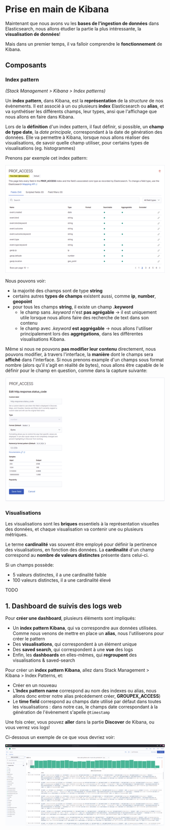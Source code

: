 # Prise en main de Kibana

Maintenant que nous avons vu les **bases de l'ingestion de données** dans Elasticsearch, nous allons étudier la partie la plus intéressante, la **visualisation de données**!

Mais dans un premier temps, il va falloir comprendre le **fonctionnement** de Kibana.

## Composants

### Index pattern

*(Stack Management > Kibana > Index patterns)*

Un **index pattern**, dans Kibana, est la **représentation** de la *structure* de nos évènements. Il est associé à un ou plusieurs **index** Elasticsearch ou **alias**, et va synthétiser les différents champs, leur types, ansi que l'affichage que nous allons en faire dans Kibana.

Lors de la **définition** d'un index pattern, il faut définir, si possible, un **champ de type date**, la *date principale*, correspondant à la date de génération des données. Elle va permettre à Kibana, lorsque nous allons réaliser des visualisations, de savoir quelle champ utiliser, pour certains types de visualisations (eg. histogrammes)

Prenons par exemple cet index pattern:

![Exemple index pattern](resources/tp-3/images/exemple_index_pattern.png)

Nous pouvons voir:
- la majorité des champs sont de type **string**
- certains autres **types de champs** existent aussi, comme **ip**, **number**, **geopoint**
- pour tous les champs **string**, il existe un champ **.keyword**
    - le champ sans *.keyword* n'est **pas agrégable** -> il est uniquement utile lorsque nous allons faire des recherche de text dans son contenu
    - le champ avec *.keyword* **est aggrégable** -> nous allons l'utiliser principalement lors des **aggrégations**, dans les différentes visualisations Kibana.

Même si nous ne pouvons **pas modifier leur contenu** directement, nous pouvons modifier, à travers l'interface, la **manière** dont le champs sera **affiché** dans l'interface. Si nous prenons example d'un champs sous format nombre (alors qu'il s'agit en réalité de bytes), nous allons être capable de le définir pour le champ en question, comme dans la capture suivante:

![Exemple index pattern](resources/tp-3/images/pattern_number_to_bytes.png)

### Visualisations

Les visualisations sont les **briques** essentiels à la représentation visuelles des données, et chaque visualisation va contenir une ou plusieurs métriques.

Le terme **cardinalité** vas souvent être employé pour définir la pertinence des visualisations, en fonction des données. La **cardinalité** d'un champ correspond au **nombre de valeurs distinctes** présente dans celui-ci.

Si un champs possède:
- 5 valeurs distinctes, il a une cardinalité faible
- 100 valeurs distinctes, il a une cardinalité élevé

TODO


## 1. Dashboard de suivis des logs web

Pour **créer une dashboard**, plusieurs éléments sont impliqués:
- Un **index pattern Kibana**, qui va correspondre aux données utilisées. Comme nous venons de mettre en place un **alias**, nous l'utiliserons pour créer le pattern
- Des **visualisations**, qui correspondent à un élément unique
- Des **saved search**, qui correspondent à une **vue** des logs
- Enfin, les **dashboards** en elles-mêmes, qui **regroupent** des visualisations & saved-search

Pour créer un **index pattern Kibana**, allez dans Stack Management > Kibana > Index Patterns, et:
- Créer en un nouveau
- L'**Index pattern name** correspond au nom des indexes ou alias, nous allons donc entrer notre alias précédement créer, **GROUPEX_ACCESS**)
- Le **time field** correspond au champs date utilisé par défaut dans toutes les visualisations : dans notre cas, le champs date correspondant à la génération de l'évènement s'apelle `@timestamp`

Une fois créer, vous pouvez **aller** dans la partie **Discover** de Kibana, ou vous verrez vos logs!

Ci-dessous un exemple de ce que vous devriez voir:

![Kibana discover](resources/tp-3/images/expected_picture_dataflow.png)

